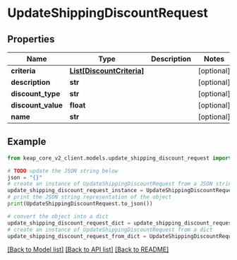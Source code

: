 # UpdateShippingDiscountRequest


## Properties

Name | Type | Description | Notes
------------ | ------------- | ------------- | -------------
**criteria** | [**List[DiscountCriteria]**](DiscountCriteria.md) |  | [optional] 
**description** | **str** |  | [optional] 
**discount_type** | **str** |  | [optional] 
**discount_value** | **float** |  | [optional] 
**name** | **str** |  | [optional] 

## Example

```python
from keap_core_v2_client.models.update_shipping_discount_request import UpdateShippingDiscountRequest

# TODO update the JSON string below
json = "{}"
# create an instance of UpdateShippingDiscountRequest from a JSON string
update_shipping_discount_request_instance = UpdateShippingDiscountRequest.from_json(json)
# print the JSON string representation of the object
print(UpdateShippingDiscountRequest.to_json())

# convert the object into a dict
update_shipping_discount_request_dict = update_shipping_discount_request_instance.to_dict()
# create an instance of UpdateShippingDiscountRequest from a dict
update_shipping_discount_request_from_dict = UpdateShippingDiscountRequest.from_dict(update_shipping_discount_request_dict)
```
[[Back to Model list]](../README.md#documentation-for-models) [[Back to API list]](../README.md#documentation-for-api-endpoints) [[Back to README]](../README.md)


